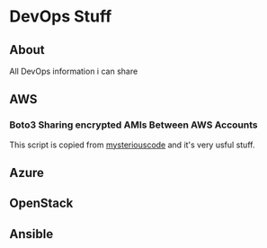 # DevOps Stuff

## About
All DevOps information i can share


<h2> AWS </h2>

### Boto3 Sharing encrypted AMIs Between AWS Accounts

This script is copied from <a href="https://mysteriouscode.io/blog/sharing-encrypted-amis-between-aws-accounts-using-python-and-boto3/"> mysteriouscode</a> and it's very usful stuff. 

<h2> Azure </h2>

<h2> OpenStack </h2>

<h2> Ansible </h2>
